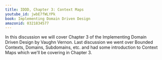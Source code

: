 ```yaml
---
title: IDDD, Chapter 3: Context Maps
youtube_id: jwbE7fWLYPk
book: Implementing Domain Driven Design
amazonid: 0321834577
---
```

In this discussion we will cover Chapter 3 of the Implementing Domain Driven Design by Vaughn Vernon. Last discussion we went over Bounded Contexts, Domains, Subdomains, etc. and had some introduction to Context Maps which we'll be covering in Chapter 3.
